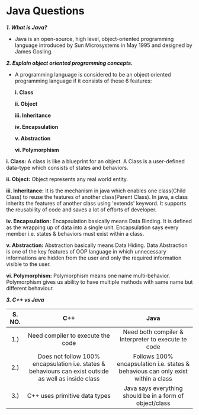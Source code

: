 # Java Questions #

***1. What is Java?***
* Java is an open-source, high level, object-oriented programming language introduced by Sun Microsystems in May 1995 and designed by James Gosling.

***2. Explain object oriented programming concepts.***
* A programming language is considered to be an object oriented programming language if it consists of these 6 features:

  **i. Class**
  
  **ii. Object**
  
  **iii. Inheritance**
  
  **iv. Encapsulation**
  
  **v. Abstraction**
  
  **vi. Polymorphism**
  
  
**i. Class:** A class is like a blueprint for an object. A Class is a user-defined data-type which consists of states and behaviors.

**ii. Object:** Object represents any real world entity.

**iii. Inheritance:** It is the mechanism in java which enables one class(Child Class) to reuse the features of another class(Parent Class). In java, a class inherits the features of another class using 'extends' keyword. It supports the reusability of code and saves a lot of efforts of developer.

**iv. Encapsulation:** Encapsulation basically means Data Binding. It is defined as the wrapping up of data into a single unit. Encapsulation says every member i.e. states & behaviors must exist within a class.

**v. Abstraction:** Abstraction basically means Data Hiding. Data Abstraction is one of the key features of OOP language in which unnecessary informations are hidden from the user and only the required information visible to the user.

**vi. Polymorphism:** Polymorphism means one name multi-behavior. Polymorphism gives us ability to have multiple methods with same name but different behaviour.


***3. C++ vs Java***

|S. NO.|   C++   |   Java|
|:---:|:---: | :---:|
|1.)| Need compiler to execute the code  | Need both compiler & Interpreter to execute te code |
|2.)| Does not follow 100% encapsulation i.e. states & behaviours can exist outside as well as inside class | Follows 100% encapsulation i.e. states & behavious can only exist within a class |
|3.)| C++ uses primitive data types | Java says everything should be in a form of object/class |

